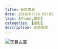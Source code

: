 ```yaml
---
title: 天目古翠
date: 2018/07/16 09:01
tags: [Phone,摄影]
categories: [摄影]
description: 天目古翠
---
```


![天目古翠](/imgs/天目古翠.png)

